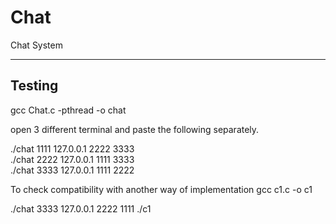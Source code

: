 # Chat
Chat System


--------------------------------
Testing
--------------------------------
gcc Chat.c -pthread -o chat

open 3 different terminal and paste the following separately.

 ./chat 1111 127.0.0.1 2222 3333                                                                                     
 ./chat 2222 127.0.0.1 1111 3333                                                                                   
 ./chat 3333 127.0.0.1 1111 2222


To check compatibility with another way of implementation
gcc c1.c -o c1

./chat 3333 127.0.0.1 2222 1111
./c1
